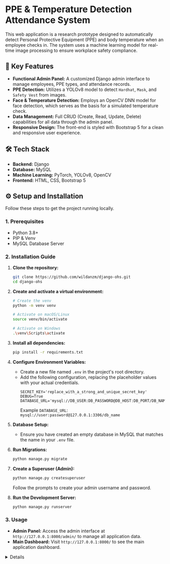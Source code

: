 # PPE & Temperature Detection Attendance System

This web application is a research prototype designed to automatically detect Personal Protective Equipment (PPE) and body temperature when an employee checks in. The system uses a machine learning model for real-time image processing to ensure workplace safety compliance.

## 🚀 Key Features

-   **Functional Admin Panel:** A customized Django admin interface to manage employees, PPE types, and attendance records.
-   **PPE Detection:** Utilizes a YOLOv8 model to detect `Hardhat`, `Mask`, and `Safety Vest` from images.
-   **Face & Temperature Detection:** Employs an OpenCV DNN model for face detection, which serves as the basis for a simulated temperature check.
-   **Data Management:** Full CRUD (Create, Read, Update, Delete) capabilities for all data through the admin panel.
-   **Responsive Design:** The front-end is styled with Bootstrap 5 for a clean and responsive user experience.

## 🛠️ Tech Stack

-   **Backend:** Django
-   **Database:** MySQL
-   **Machine Learning:** PyTorch, YOLOv8, OpenCV
-   **Frontend:** HTML, CSS, Bootstrap 5

## ⚙️ Setup and Installation

Follow these steps to get the project running locally.

### 1. Prerequisites

-   Python 3.8+
-   PIP & Venv
-   MySQL Database Server

### 2. Installation Guide

1.  **Clone the repository:**
    ```bash
    git clone https://github.com/wildanzm/django-ohs.git
    cd django-ohs
    ```

2.  **Create and activate a virtual environment:**
    ```bash
    # Create the venv
    python -m venv venv

    # Activate on macOS/Linux
    source venv/bin/activate
    
    # Activate on Windows
    .\venv\Scripts\activate
    ```

3.  **Install all dependencies:**
    ```bash
    pip install -r requirements.txt
    ```

4.  **Configure Environment Variables:**
    -   Create a new file named `.env` in the project's root directory.
    -   Add the following configuration, replacing the placeholder values with your actual credentials.
        ```env
        SECRET_KEY='replace_with_a_strong_and_unique_secret_key'
        DEBUG=True
        DATABASE_URL='mysql://DB_USER:DB_PASSWORD@DB_HOST:DB_PORT/DB_NAME'
        ```
        Example `DATABASE_URL`: `mysql://user:password@127.0.0.1:3306/db_name`

5.  **Database Setup:**
    -   Ensure you have created an empty database in MySQL that matches the name in your `.env` file.

6.  **Run Migrations:**
    ```bash
    python manage.py migrate
    ```

7.  **Create a Superuser (Admin):**
    ```bash
    python manage.py createsuperuser
    ```
    Follow the prompts to create your admin username and password.

8.  **Run the Development Server:**
    ```bash
    python manage.py runserver
    ```

### 3. Usage

-   **Admin Panel:** Access the admin interface at `http://127.0.0.1:8000/admin/` to manage all application data.
-   **Main Dashboard:** Visit `http://127.0.0.1:8000/` to see the main application dashboard.

<details>